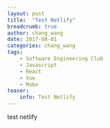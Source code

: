 ```yaml
---
layout: post
title:  "Test Netlify"
breadcrumb: true
author: chang_wang
date: 2017-08-01
categories: chang_wang
tags:
    - Software Engineering Club
    - Javascript
    - React
    - Vue
    - Mobx
teaser:
    info: Test Netlify
---
```

test netlify